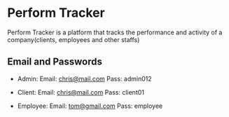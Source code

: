 # Perform Tracker

Perform Tracker is a platform that tracks the performance and activity of a company(clients, employees and other staffs)

## Email and Passwords

- Admin:
  Email: chris@mail.com
  Pass: admin012

- Client:
  Email: chris@mail.com
  Pass: client01

- Employee:
  Email: tom@gmail.com
  Pass: employee
